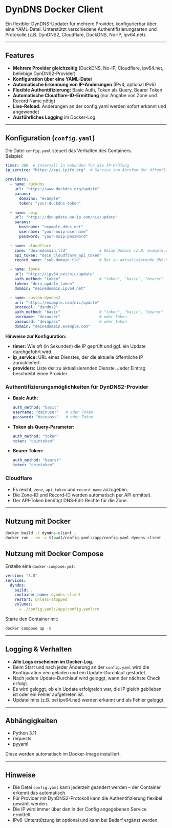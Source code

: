 # DynDNS Docker Client

Ein flexibler DynDNS-Updater für mehrere Provider, konfigurierbar über eine YAML-Datei. Unterstützt verschiedene Authentifizierungsarten und Protokolle (z.B. DynDNS2, Cloudflare, DuckDNS, No-IP, ipv64.net).

---

## Features

- **Mehrere Provider gleichzeitig** (DuckDNS, No-IP, Cloudflare, ipv64.net, beliebige DynDNS2-Provider)
- **Konfiguration über eine YAML-Datei**
- **Automatische Erkennung von IP-Änderungen** (IPv4, optional IPv6)
- **Flexible Authentifizierung:** Basic Auth, Token als Query, Bearer Token
- **Automatische Cloudflare-ID-Ermittlung** (nur Angabe von Zone und Record Name nötig)
- **Live-Reload:** Änderungen an der config.yaml werden sofort erkannt und angewendet
- **Ausführliches Logging** im Docker-Log

---

## Konfiguration (`config.yaml`)

Die Datei `config.yaml` steuert das Verhalten des Containers.  
Beispiel:

```yaml
timer: 300  # Intervall in Sekunden für die IP-Prüfung
ip_service: "https://api.ipify.org"  # Service zum Abrufen der öffentlichen IP

providers:
  - name: duckdns
    url: "https://www.duckdns.org/update"
    params:
      domains: "example"
      token: "your-duckdns-token"

  - name: noip
    url: "https://dynupdate.no-ip.com/nic/update"
    params:
      hostname: "example.ddns.net"
      username: "your-noip-username"
      password: "your-noip-password"

  - name: cloudflare
    zone: "deinedomain.tld"              # Deine Domain (z.B. example.com)
    api_token: "dein_cloudflare_api_token"
    record_name: "sub.domain.tld"        # Der zu aktualisierende DNS-Record

  - name: ipv64
    url: "https://ipv64.net/nic/update"
    auth_method: "token"                 # "token", "basic", "bearer"
    token: "dein_update_token"
    domain: "deinedomain.ipv64.net"

  - name: custom-dyndns2
    url: "https://example.com/nic/update"
    protocol: "dyndns2"
    auth_method: "basic"                 # "token", "basic", "bearer"
    username: "deinuser"                 # oder Token
    password: "deinpass"                 # oder Token
    domain: "deinedomain.example.com"
```

**Hinweise zur Konfiguration:**

- **timer:** Wie oft (in Sekunden) die IP geprüft und ggf. ein Update durchgeführt wird.
- **ip_service:** URL eines Dienstes, der die aktuelle öffentliche IP zurückliefert.
- **providers:** Liste der zu aktualisierenden Dienste. Jeder Eintrag beschreibt einen Provider.

### Authentifizierungsmöglichkeiten für DynDNS2-Provider

- **Basic Auth:**  
  ```yaml
  auth_method: "basic"
  username: "deinuser"   # oder Token
  password: "deinpass"   # oder Token
  ```
- **Token als Query-Parameter:**  
  ```yaml
  auth_method: "token"
  token: "deintoken"
  ```
- **Bearer Token:**  
  ```yaml
  auth_method: "bearer"
  token: "deintoken"
  ```

### Cloudflare

- Es reicht, `zone`, `api_token` und `record_name` anzugeben.
- Die Zone-ID und Record-ID werden automatisch per API ermittelt.
- Der API-Token benötigt DNS-Edit-Rechte für die Zone.

---

## Nutzung mit Docker

```sh
docker build -t dyndns-client .
docker run --rm -v $(pwd)/config.yaml:/app/config.yaml dyndns-client
```

## Nutzung mit Docker Compose

Erstelle eine `docker-compose.yml`:

```yaml
version: "3.8"
services:
  dyndns:
    build: .
    container_name: dyndns-client
    restart: unless-stopped
    volumes:
      - ./config.yaml:/app/config.yaml:ro
```

Starte den Container mit:

```sh
docker compose up -d
```

---

## Logging & Verhalten

- **Alle Logs erscheinen im Docker-Log.**
- Beim Start und nach jeder Änderung an der `config.yaml` wird die Konfiguration neu geladen und ein Update-Durchlauf gestartet.
- Nach jedem Update-Durchlauf wird geloggt, wann der nächste Check erfolgt.
- Es wird geloggt, ob ein Update erfolgreich war, die IP gleich geblieben ist oder ein Fehler aufgetreten ist.
- Updatelimits (z.B. bei ipv64.net) werden erkannt und als Fehler geloggt.

---

## Abhängigkeiten

- Python 3.11
- requests
- pyyaml

Diese werden automatisch im Docker-Image installiert.

---

## Hinweise

- Die Datei `config.yaml` kann jederzeit geändert werden – der Container erkennt das automatisch.
- Für Provider mit DynDNS2-Protokoll kann die Authentifizierung flexibel gewählt werden.
- Die IP wird immer über den in der Config angegebenen Service ermittelt.
- IPv6-Unterstützung ist optional und kann bei Bedarf ergänzt werden.


